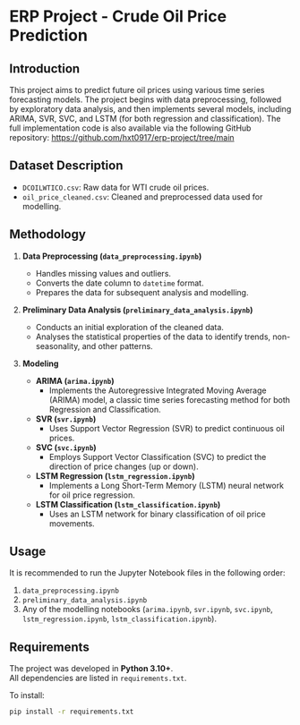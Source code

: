 # ERP Project - Crude Oil Price Prediction

## Introduction

This project aims to predict future oil prices using various time series forecasting models. The project begins with data preprocessing, followed by exploratory data analysis, and then implements several models, including ARIMA, SVR, SVC, and LSTM (for both regression and classification). The full implementation code is also available via the following GitHub repository: https://github.com/hxt0917/erp-project/tree/main


## Dataset Description

* `DCOILWTICO.csv`: Raw data for WTI crude oil prices.
* `oil_price_cleaned.csv`: Cleaned and preprocessed data used for modelling.

## Methodology

1.  **Data Preprocessing (`data_preprocessing.ipynb`)**
    * Handles missing values and outliers.
    * Converts the date column to `datetime` format.
    * Prepares the data for subsequent analysis and modelling.

2.  **Preliminary Data Analysis (`preliminary_data_analysis.ipynb`)**
    * Conducts an initial exploration of the cleaned data.
    * Analyses the statistical properties of the data to identify trends, non-seasonality, and other patterns.

3.  **Modeling**
    * **ARIMA (`arima.ipynb`)**
        * Implements the Autoregressive Integrated Moving Average (ARIMA) model, a classic time series forecasting method for both Regression and Classification.
    * **SVR (`svr.ipynb`)**
        * Uses Support Vector Regression (SVR) to predict continuous oil prices.
    * **SVC (`svc.ipynb`)**
        * Employs Support Vector Classification (SVC) to predict the direction of price changes (up or down).
    * **LSTM Regression (`lstm_regression.ipynb`)**
        * Implements a Long Short-Term Memory (LSTM) neural network for oil price regression.
    * **LSTM Classification (`lstm_classification.ipynb`)**
        * Uses an LSTM network for binary classification of oil price movements.

## Usage

It is recommended to run the Jupyter Notebook files in the following order:

1.  `data_preprocessing.ipynb`
2.  `preliminary_data_analysis.ipynb`
3.  Any of the modelling notebooks (`arima.ipynb`, `svr.ipynb`, `svc.ipynb`, `lstm_regression.ipynb`, `lstm_classification.ipynb`).

## Requirements
The project was developed in **Python 3.10+**.  
All dependencies are listed in `requirements.txt`.

To install:
```bash
pip install -r requirements.txt
